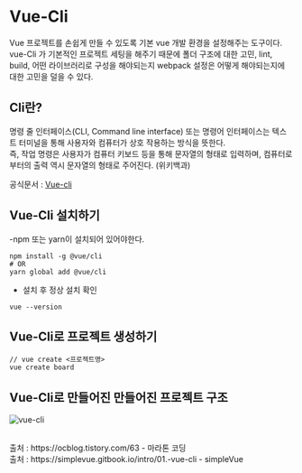 <h1> Vue-Cli </h2>
Vue 프로젝트를 손쉽게 만들 수 있도록 기본 vue 개발 환경을 설정해주는 도구이다.<br> 
vue-Cli 가 기본적인 프로젝트 세팅을 해주기 때문에 폴더 구조에 대한 고민, lint, build, 어떤 라이브러리로 구성을 해야되는지 webpack 설정은 어떻게 해야되는지에 대한 고민을 덜을 수 있다.

<h2> Cli란? </h2>
명령 줄 인터페이스(CLI, Command line interface) 또는 명령어 인터페이스는 텍스트 터미널을 통해 사용자와 컴퓨터가 상호 작용하는 방식을 뜻한다. 
<br>즉, 작업 명령은 사용자가 컴퓨터 키보드 등을 통해 문자열의 형태로 입력하며, 컴퓨터로부터의 출력 역시 문자열의 형태로 주어진다. (위키백과)

공식문서 : <a href="https://cli.vuejs.org/"> Vue-cli </a>

<h2> Vue-Cli 설치하기 </h2>

-npm 또는 yarn이 설치되어 있어야한다.

```
npm install -g @vue/cli
# OR
yarn global add @vue/cli
```

- 설치 후 정상 설치 확인

```
vue --version
```

<h2> Vue-Cli로 프로젝트 생성하기 </h2>

```
// vue create <프로젝트명>
vue create board
```

<h2> Vue-Cli로 만들어진 만들어진 프로젝트 구조</h2>

![vue-cli](https://user-images.githubusercontent.com/74536458/174766462-1507c1e2-92c1-4caf-821a-559604759065.png)


<br>
출처 : https://ocblog.tistory.com/63 - 마라톤 코딩<br>
출처 : https://simplevue.gitbook.io/intro/01.-vue-cli - simpleVue
